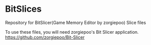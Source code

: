 # BitSlices
Repository for BitSlicer(Game Memory Editor by zorgiepoo) Slice files

To use these files, you will need zorgiepoo's Bit Slicer application.
https://github.com/zorgiepoo/Bit-Slicer
